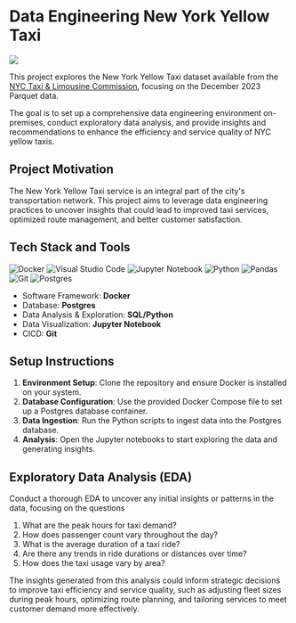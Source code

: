 # Data Engineering New York Yellow Taxi

<p>
    <img src="/images/Cover.jpg"/>
</p>

This project explores the New York Yellow Taxi dataset available from the [NYC Taxi & Limousine Commission](https://www1.nyc.gov/site/tlc/about/tlc-trip-record-data.page), focusing on the December 2023 Parquet data.

The goal is to set up a comprehensive data engineering environment on-premises, conduct exploratory data analysis, and provide insights and recommendations to enhance the efficiency and service quality of NYC yellow taxis.

## Project Motivation

The New York Yellow Taxi service is an integral part of the city's transportation network. This project aims to leverage data engineering practices to uncover insights that could lead to improved taxi services, optimized route management, and better customer satisfaction.

## Tech Stack and Tools

![Docker](https://img.shields.io/badge/Docker-2CA5E0?style=for-the-badge&logo=docker&logoColor=white)
![Visual Studio Code](https://img.shields.io/badge/Visual%20Studio%20Code-0078d7.svg?style=for-the-badge&logo=visual-studio-code&logoColor=white)
![Jupyter Notebook](https://img.shields.io/badge/jupyter-%23FA0F00.svg?style=for-the-badge&logo=jupyter&logoColor=white)
![Python](https://img.shields.io/badge/python-3670A0?style=for-the-badge&logo=python&logoColor=ffdd54)
![Pandas](https://img.shields.io/badge/pandas-%23150458.svg?style=for-the-badge&logo=pandas&logoColor=white)
![Git](https://img.shields.io/badge/git-%23F05033.svg?style=for-the-badge&logo=git&logoColor=white)
![Postgres](https://img.shields.io/badge/PostgreSQL-316192?style=for-the-badge&logo=postgresql&logoColor=white)

- Software Framework: **Docker**
- Database: **Postgres**
- Data Analysis & Exploration: **SQL/Python**
- Data Visualization: **Jupyter Notebook**
- CICD: **Git**

## Setup Instructions

1. **Environment Setup**: Clone the repository and ensure Docker is installed on your system.
2. **Database Configuration**: Use the provided Docker Compose file to set up a Postgres database container.
3. **Data Ingestion**: Run the Python scripts to ingest data into the Postgres database.
4. **Analysis**: Open the Jupyter notebooks to start exploring the data and generating insights.

## Exploratory Data Analysis (EDA)

Conduct a thorough EDA to uncover any initial insights or patterns in the data, focusing on the questions

1. What are the peak hours for taxi demand?
2. How does passenger count vary throughout the day?
3. What is the average duration of a taxi ride?
4. Are there any trends in ride durations or distances over time?
5. How does the taxi usage vary by area?

The insights generated from this analysis could inform strategic decisions to improve taxi efficiency and service quality, such as adjusting fleet sizes during peak hours, optimizing route planning, and tailoring services to meet customer demand more effectively.
